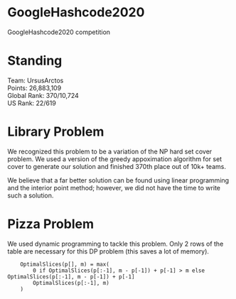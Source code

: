 # GoogleHashcode2020

GoogleHashcode2020 competition

# Standing
Team: UrsusArctos <br>
Points: 26,883,109 <br>
Global Rank: 370/10,724 <br>
US Rank: 22/619

# Library Problem
We recognized this problem to be a variation of the NP hard set cover problem. We used a version of the greedy appoximation algorithm for set cover to generate our solution and finished 370th place out of 10k+ teams.

We believe that a far better solution can be found using linear programming and the interior point method; however, we did not have the time to write such a solution.

# Pizza Problem

We used dynamic programming to tackle this problem. Only 2 rows of the table are necessary for this DP problem (this saves a lot of memory).

        OptimalSlices(p[], m) = max(
            0 if OptimalSlices(p[:-1], m - p[-1]) + p[-1] > m else OptimalSlices(p[:-1], m - p[-1]) + p[-1]
            OptimalSlices(p[:-1], m)
        )
